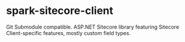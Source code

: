 spark-sitecore-client
=====================

Git Submodule compatible. ASP.NET Sitecore library featuring Sitecore Client-specific features, mostly custom field types.
